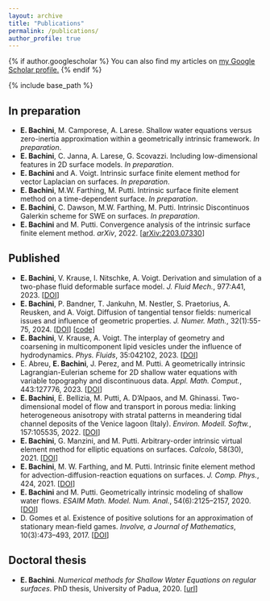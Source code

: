 ```yaml
---
layout: archive
title: "Publications"
permalink: /publications/
author_profile: true
---
```


{% if author.googlescholar %}
  You can also find my articles on <u><a href="{{author.googlescholar}}">my Google Scholar profile</a>.</u>
{% endif %}

{% include base_path %}

## In preparation
<ul>
<li>
<b>E. Bachini</b>, M. Camporese, A. Larese. 
  Shallow water equations versus zero-inertia
approximation within a geometrically intrinsic framework. <em>In preparation</em>.
</li>
<li>
<b>E. Bachini</b>, C. Janna, A. Larese, G. Scovazzi. Including
  low-dimensional features in 2D surface models. <em>In preparation</em>.
</li>
<li>
<b>E. Bachini</b> and A. Voigt. Intrinsic surface finite
  element method for vector Laplacian on surfaces. <em>In preparation</em>.
</li>
<li>
<b>E. Bachini</b>, M.W. Farthing, M. Putti. Intrinsic surface
  finite element method on a time-dependent surface. <em>In preparation</em>.
</li>
<li>
<b>E. Bachini</b>, C. Dawson, M.W. Farthing,
  M. Putti. Intrinsic Discontinuos Galerkin scheme for SWE on
  surfaces. <em>In preparation</em>.
</li>
<li>
<b>E. Bachini</b> and M. Putti. Convergence analysis of the intrinsic surface finite element method. <em>arXiv</em>, 2022. [<a href="https://arxiv.org/abs/2203.07330" target="_blank">arXiv:2203.07330</a>]
</li>
</ul>


## Published
<ul>
<li>
<b>E. Bachini</b>, V. Krause, I. Nitschke, A. Voigt. Derivation and simulation of a two-phase fluid deformable surface model. <em>J. Fluid Mech.</em>, 977:A41, 2023.  [<a href="https://doi.org/10.1017/jfm.2023.943" target="_blank">DOI</a>]
</li>
<li>
<b>E. Bachini</b>, P. Bandner, T. Jankuhn, M. Nestler, S. Praetorius, A. Reusken, and A. Voigt. Diffusion of tangential tensor fields: numerical issues and influence of geometric properties. <em>J. Numer. Math.</em>, 32(1):55-75, 2024. [<a href="https://doi.org/10.1515/jnma-2022-0088" target="_blank">DOI</a>]  [<a href="http://dx.doi.org/10.5281/zenodo.7096487" target="_blank">code</a>] 
</li>
<li>
<b>E. Bachini</b>, V. Krause, A. Voigt. The interplay of geometry and coarsening in multicomponent lipid vesicles under the influence of hydrodynamics. <em>Phys. Fluids</em>, 35:042102, 2023.  [<a href="https://doi.org/10.1063/5.0145884" target="_blank">DOI</a>] 
</li>
<li>
E. Abreu, <b>E. Bachini</b>, J. Perez, and M. Putti. A geometrically intrinsic Lagrangian-Eulerian scheme for 2D shallow water equations with variable topography and discontinuous data. <em>Appl. Math. Comput.</em>, 443:127776, 2023. [<a href="https://doi.org/10.1016/j.amc.2022.127776" target="_blank">DOI</a>] 
</li>
<li>
<b>E. Bachini</b>, E. Bellizia, M. Putti, A. D’Alpaos, and M. Ghinassi. Two-dimensional model of flow and transport in porous media: linking heterogeneous anisotropy with stratal patterns in meandering tidal channel deposits of the Venice lagoon (Italy). <em>Environ. Modell. Softw.</em>, 157:105535, 2022. [<a href="https://doi.org/10.1016/j.envsoft.2022.105535" target="_blank">DOI</a>] 
</li>
<li>
<b>E. Bachini</b>, G. Manzini, and M. Putti. Arbitrary-order intrinsic virtual element method for elliptic equations on surfaces. <em>Calcolo</em>, 58(30), 2021. [<a href="https://doi.org/10.1007/s10092-021-00418-5" target="_blank">DOI</a>] 
</li>
<li>
<b>E. Bachini</b>, M. W. Farthing, and M. Putti. Intrinsic finite element method for advection-diffusion-reaction equations on surfaces. <em>J. Comp. Phys.</em>, 424, 2021. [<a href="https://doi.org/10.1016/j.jcp.2020.109827" target="_blank">DOI</a>]
</li>
<li>
<b>E. Bachini</b> and M. Putti. Geometrically intrinsic modeling of shallow water flows. <em>ESAIM Math. Model. Num. Anal.</em>, 54(6):2125–2157, 2020. [<a href="https://doi.org/10.1051/m2an/2020031" target="_blank">DOI</a>]
</li>
<li>
D. Gomes et al. Existence of positive solutions for an approximation of stationary mean-field games. <em>Involve, a Journal of Mathematics</em>, 10(3):473–493, 2017.  [<a href="https://doi.org/10.2140/involve.2017.10.473" target="_blank">DOI</a>] 
</li>
</ul>

## Doctoral thesis
<ul>
<li>
<b>E. Bachini</b>. <em>Numerical methods for Shallow Water Equations on regular surfaces</em>. PhD thesis, University of Padua, 2020.  [<a href="https://hdl.handle.net/11577/3422699" target="_blank">url</a>]
</li>
</ul>